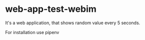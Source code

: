 # web-app-test-webim
It's a web application, that shows random value every 5 seconds.

For installation use pipenv
